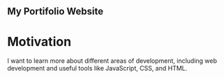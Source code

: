 ## My Portifolio Website
# Motivation
I want to learn more about different areas of development, including web development and useful tools like JavaScript, CSS, and HTML.
